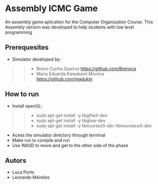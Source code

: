 # Assembly ICMC Game
An assembly game aplication for the Computer Organization Course. This Assembly version 
was developed to help students with low level programming 

## Prerequesites
 - Simulator developed by:
  >> - Breno Cunha Queiroz https://github.com/Brenocq
  >> - Maria Eduarda Kawakami Moreira https://github.com/madukm
  
## How to run
 - Install openGL:
 >> - sudo apt-get install -y libglfw3-dev
 >> - sudo apt-get install -y libglew-dev
 >> - sudo apt-get install -y libncurses5-dev libncursesw5-dev

 - Acess the simulator directory through terminal
 - Make run to compile and run
 - Use WASD to move and get to the other side of the phase

## Autors
 - Luca Porto
 - Leonardo Meireles
